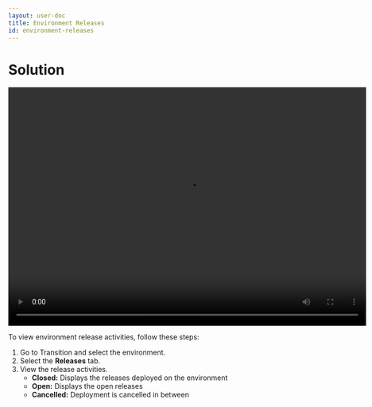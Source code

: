 ```yaml
---
layout: user-doc
title: Environment Releases
id: environment-releases
---
```


# Solution

<video width="720" height="480" preload="metadata" controls="" class="grovo-video">
    <source src="http://videos.grovo.com/walmart-oneops-transition-0215_release-your-environment_4668.webm?vpv=1" type="video/webm">
    Your browser does not implement HTML5 video. 
</video>

To view environment release activities, follow these steps:


1. Go to Transition and select the environment.
2. Select the **Releases** tab.
3. View the release activities.
    * **Closed:** Displays the releases deployed on the environment
    * **Open:** Displays the open releases
    * **Cancelled:** Deployment is cancelled in between
